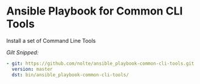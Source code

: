 # Ansible Playbook for Common CLI Tools

Install a set of Command Line Tools

*Gilt Snipped:*

```yaml
- git: https://github.com/nolte/ansible_playbook-common-cli-tools.git
  version: master
  dst: bin/ansible_playbook-common-cli-tools/ 
```
